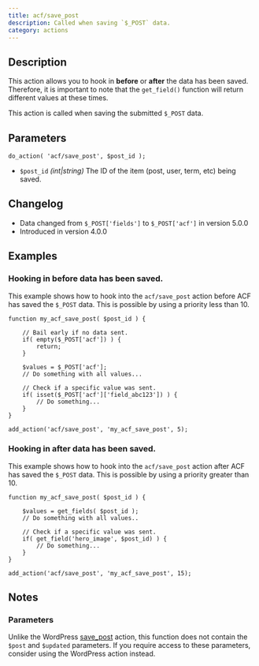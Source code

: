 ```yaml
---
title: acf/save_post
description: Called when saving `$_POST` data.
category: actions
---
```


## Description
This action allows you to hook in **before** or **after** the data has been saved. Therefore, it is important to note that the `get_field()` function will return different values at these times.

This action is called when saving the submitted `$_POST` data.

## Parameters
```
do_action( 'acf/save_post', $post_id );
```
- `$post_id` *(int|string)* The ID of the item (post, user, term, etc) being saved.

## Changelog
- Data changed from `$_POST['fields']` to `$_POST['acf']` in version 5.0.0
- Introduced in version 4.0.0

## Examples

### Hooking in before data has been saved.
This example shows how to hook into the `acf/save_post` action before ACF has saved the `$_POST` data. This is possible by using a priority less than 10.
```
function my_acf_save_post( $post_id ) {

	// Bail early if no data sent.
	if( empty($_POST['acf']) ) {
		return;
	}

	$values = $_POST['acf'];
	// Do something with all values...

	// Check if a specific value was sent.
	if( isset($_POST['acf']['field_abc123']) ) {
		// Do something...
	}
}

add_action('acf/save_post', 'my_acf_save_post', 5);
```

### Hooking in after data has been saved.
This example shows how to hook into the `acf/save_post` action after ACF has saved the `$_POST` data. This is possible by using a priority greater than 10.
```
function my_acf_save_post( $post_id ) {

	$values = get_fields( $post_id );
	// Do something with all values..
	
	// Check if a specific value was sent.
	if( get_field('hero_image', $post_id) ) {
		// Do something...
	}
}

add_action('acf/save_post', 'my_acf_save_post', 15);
```

## Notes

### Parameters
Unlike the WordPress [save_post](https://codex.wordpress.org/Plugin_API/Action_Reference/save_post) action, this function does not contain the `$post` and `$updated` parameters. If you require access to these parameters, consider using the WordPress action instead.
